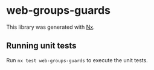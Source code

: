 # web-groups-guards

This library was generated with [Nx](https://nx.dev).

## Running unit tests

Run `nx test web-groups-guards` to execute the unit tests.
